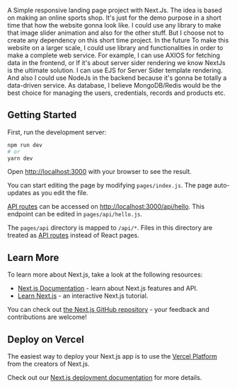 A Simple responsive landing page project with Next.Js. The idea is based on making an online sports shop. It's just for the demo purpose in a short time that how the website gonna look like. I could use any library to make that image slider animation and also for the other stuff. But I choose not to create any dependency on this short time project. In the future To make this website on a larger scale, I could use library and functionalities in order to make a complete web service. For example, I can use AXIOS for fetching data in the frontend, or If it's about server sider rendering we know NextJs is the ultimate solution. I can use EJS for Server Sider template rendering. And also I could use NodeJs in the backend because it's gonna be totally a data-driven service. As database, I believe MongoDB/Redis would be the best choice for managing the users, credentials, records and products etc.



## Getting Started

First, run the development server:

```bash
npm run dev
# or
yarn dev
```

Open [http://localhost:3000](http://localhost:3000) with your browser to see the result.

You can start editing the page by modifying `pages/index.js`. The page auto-updates as you edit the file.

[API routes](https://nextjs.org/docs/api-routes/introduction) can be accessed on [http://localhost:3000/api/hello](http://localhost:3000/api/hello). This endpoint can be edited in `pages/api/hello.js`.

The `pages/api` directory is mapped to `/api/*`. Files in this directory are treated as [API routes](https://nextjs.org/docs/api-routes/introduction) instead of React pages.

## Learn More

To learn more about Next.js, take a look at the following resources:

- [Next.js Documentation](https://nextjs.org/docs) - learn about Next.js features and API.
- [Learn Next.js](https://nextjs.org/learn) - an interactive Next.js tutorial.

You can check out [the Next.js GitHub repository](https://github.com/vercel/next.js/) - your feedback and contributions are welcome!

## Deploy on Vercel

The easiest way to deploy your Next.js app is to use the [Vercel Platform](https://vercel.com/new?utm_medium=default-template&filter=next.js&utm_source=create-next-app&utm_campaign=create-next-app-readme) from the creators of Next.js.

Check out our [Next.js deployment documentation](https://nextjs.org/docs/deployment) for more details.
